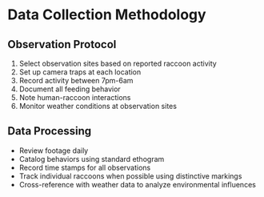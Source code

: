 # Data Collection Methodology

## Observation Protocol
1. Select observation sites based on reported raccoon activity
2. Set up camera traps at each location
3. Record activity between 7pm-6am
4. Document all feeding behavior
5. Note human-raccoon interactions
6. Monitor weather conditions at observation sites

## Data Processing
- Review footage daily
- Catalog behaviors using standard ethogram
- Record time stamps for all observations
- Track individual raccoons when possible using distinctive markings
- Cross-reference with weather data to analyze environmental influences